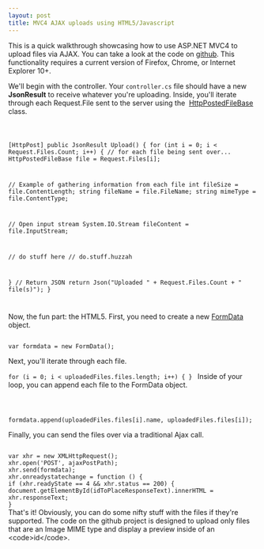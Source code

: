 ```yaml
---
layout: post
title: MVC4 AJAX uploads using HTML5/Javascript
---
```



This is a quick walkthrough showcasing how to use ASP.NET MVC4 to upload files via AJAX. You can take a look at the code on <a href="https://github.com/code-for-coffee/mvc4-html5-ajax-upload">github</a>. This functionality requires a current version of Firefox, Chrome, or Internet Explorer 10+.

We'll begin with the controller. Your <code>controller.cs</code> file should have a new <strong>JsonResult</strong> to receive whatever you're uploading. Inside, you'll iterate through each Request.File sent to the server using the  <a href="http://msdn.microsoft.com/en-us/library/system.web.httppostedfile">HttpPostedFileBase</a> class.

<code>

[HttpPost]
public JsonResult Upload()
{
for (int i = 0; i &lt; Request.Files.Count; i++) {
// for each file being sent over...
HttpPostedFileBase file = Request.Files[i];

// Example of gathering information from each file
int fileSize = file.ContentLength;
string fileName = file.FileName;
string mimeType = file.ContentType;

// Open input stream
System.IO.Stream fileContent = file.InputStream;

// do stuff here
// do.stuff.huzzah

}
// Return JSON
return Json("Uploaded " + Request.Files.Count + " file(s)");
}

</code>

Now, the fun part: the HTML5. First, you need to create a new <a href="https://developer.mozilla.org/en-US/docs/Web/API/FormData">FormData</a> object.

<code>
var formdata = new FormData();
</code>

Next, you'll iterate through each file.

<code>for (i = 0; i < uploadedFiles.files.length; i++) {
}
</code>
Inside of your loop, you can append each file to the FormData object.

<code>

formdata.append(uploadedFiles.files[i].name, uploadedFiles.files[i]);
</code>

Finally, you can send the files over via a traditional Ajax call.

<code>
var xhr = new XMLHttpRequest();
xhr.open('POST', ajaxPostPath);
xhr.send(formdata);
xhr.onreadystatechange = function () {
if (xhr.readyState == 4 && xhr.status == 200) {
document.getElementById(idToPlaceResponseText).innerHTML = xhr.responseText;
}
</code>
That's it! Obviously, you can do some nifty stuff with the files if they're supported. The code on the github project is designed to upload only files that are an Image MIME type and display a preview inside of an &lt;code&gt;id&lt;/code&gt;.